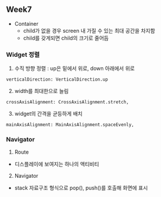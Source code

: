 ## Week7
- Container
  - child가 없을 경우 screen 내 가질 수 있는 최대 공간을 차지함
  - child를 갖게되면 child의 크기로 줄어듬

### Widget 정렬
1) 수직 방향 정렬 : up은 밑에서 위로, down 아래에서 위로
```
verticalDirection: VerticalDirection.up
```

2) width를 최대한으로 늘림
```
crossAxisAlignment: CrossAxisAlignment.stretch,
```

3) widget의 간격을 균등하게 배치
```
mainAxisAlignment: MainAxisAlignment.spaceEvenly,
```

### Navigator
1) Route
  - 디스플레이에 보여지는 하나의 액티비티
2) Navigator
  - stack 자료구조 형식으로 pop(), push()를 호출해 화면에 표시 
